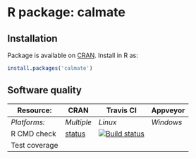 # R package: calmate


## Installation
Package is available on [CRAN](http://cran.r-project.org/package=calmate).  Install in R as:
```r
install.packages('calmate')
```


## Software quality

| Resource:     | CRAN        | Travis CI        | Appveyor         |
| ------------- | ------------------- | ---------------- | ---------------- |
| _Platforms:_  | _Multiple_          | _Linux_          | _Windows_        |
| R CMD check   | [status](http://cran.r-project.org/web/checks/check_results_calmate.html) | <a href="https://travis-ci.org/HenrikBengtsson/calmate"><img src="https://travis-ci.org/HenrikBengtsson/calmate.svg" alt="Build status"></a>    |  |
| Test coverage |                     |  |                  |
